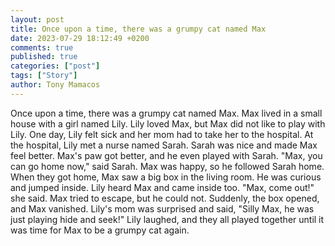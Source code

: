 ```yaml
---
layout: post
title: Once upon a time, there was a grumpy cat named Max
date: 2023-07-29 18:12:49 +0200
comments: true
published: true
categories: ["post"]
tags: ["Story"]
author: Tony Mamacos
---
```

Once upon a time, there was a grumpy cat named Max. Max lived in a small house with a girl named Lily. Lily loved Max, but Max did not like to play with Lily. One day, Lily felt sick and her mom had to take her to the hospital.
At the hospital, Lily met a nurse named Sarah. Sarah was nice and made Max feel better. Max's paw got better, and he even played with Sarah. "Max, you can go home now," said Sarah. Max was happy, so he followed Sarah home.
When they got home, Max saw a big box in the living room. He was curious and jumped inside. Lily heard Max and came inside too. "Max, come out!" she said. Max tried to escape, but he could not. Suddenly, the box opened, and Max vanished. Lily's mom was surprised and said, "Silly Max, he was just playing hide and seek!" Lily laughed, and they all played together until it was time for Max to be a grumpy cat again.
